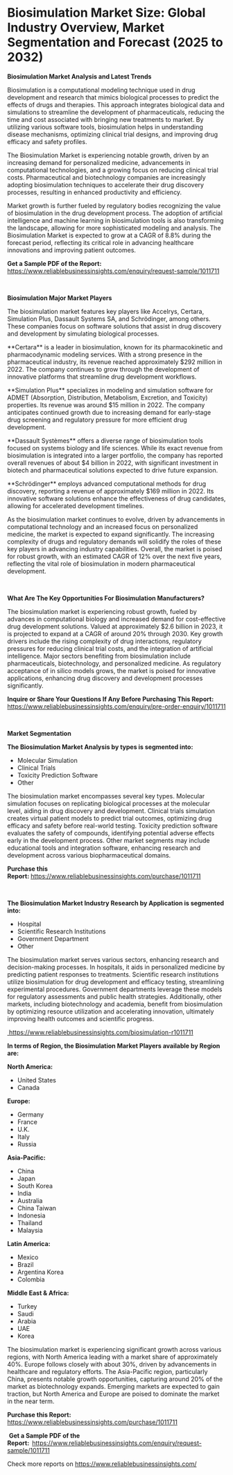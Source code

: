 <p><h1>Biosimulation Market Size: Global Industry Overview, Market Segmentation and Forecast (2025 to 2032)</h1></p><p><strong>Biosimulation Market Analysis and Latest Trends</strong></p>
<p><p>Biosimulation is a computational modeling technique used in drug development and research that mimics biological processes to predict the effects of drugs and therapies. This approach integrates biological data and simulations to streamline the development of pharmaceuticals, reducing the time and cost associated with bringing new treatments to market. By utilizing various software tools, biosimulation helps in understanding disease mechanisms, optimizing clinical trial designs, and improving drug efficacy and safety profiles.</p><p>The Biosimulation Market is experiencing notable growth, driven by an increasing demand for personalized medicine, advancements in computational technologies, and a growing focus on reducing clinical trial costs. Pharmaceutical and biotechnology companies are increasingly adopting biosimulation techniques to accelerate their drug discovery processes, resulting in enhanced productivity and efficiency.</p><p>Market growth is further fueled by regulatory bodies recognizing the value of biosimulation in the drug development process. The adoption of artificial intelligence and machine learning in biosimulation tools is also transforming the landscape, allowing for more sophisticated modeling and analysis. The Biosimulation Market is expected to grow at a CAGR of 8.8% during the forecast period, reflecting its critical role in advancing healthcare innovations and improving patient outcomes.</p></p>
<p><strong>Get a Sample PDF of the Report:&nbsp;</strong> <a href="https://www.reliablebusinessinsights.com/enquiry/request-sample/1011711?utm_campaign=2224&utm_medium=2&utm_source=Github&utm_content=ia&utm_term=05032025&utm_id=biosimulation">https://www.reliablebusinessinsights.com/enquiry/request-sample/1011711</a></p>
<p>&nbsp;</p>
<p><strong>Biosimulation Major Market Players</strong></p>
<p><p>The biosimulation market features key players like Accelrys, Certara, Simulation Plus, Dassault Systems SA, and Schrödinger, among others. These companies focus on software solutions that assist in drug discovery and development by simulating biological processes. </p><p>**Certara** is a leader in biosimulation, known for its pharmacokinetic and pharmacodynamic modeling services. With a strong presence in the pharmaceutical industry, its revenue reached approximately $292 million in 2022. The company continues to grow through the development of innovative platforms that streamline drug development workflows.</p><p>**Simulation Plus** specializes in modeling and simulation software for ADMET (Absorption, Distribution, Metabolism, Excretion, and Toxicity) properties. Its revenue was around $15 million in 2022. The company anticipates continued growth due to increasing demand for early-stage drug screening and regulatory pressure for more efficient drug development.</p><p>**Dassault Systèmes** offers a diverse range of biosimulation tools focused on systems biology and life sciences. While its exact revenue from biosimulation is integrated into a larger portfolio, the company has reported overall revenues of about $4 billion in 2022, with significant investment in biotech and pharmaceutical solutions expected to drive future expansion.</p><p>**Schrödinger** employs advanced computational methods for drug discovery, reporting a revenue of approximately $169 million in 2022. Its innovative software solutions enhance the effectiveness of drug candidates, allowing for accelerated development timelines.</p><p>As the biosimulation market continues to evolve, driven by advancements in computational technology and an increased focus on personalized medicine, the market is expected to expand significantly. The increasing complexity of drugs and regulatory demands will solidify the roles of these key players in advancing industry capabilities. Overall, the market is poised for robust growth, with an estimated CAGR of 12% over the next five years, reflecting the vital role of biosimulation in modern pharmaceutical development.</p></p>
<p>&nbsp;</p>
<p><strong>What Are The Key Opportunities For Biosimulation Manufacturers?</strong></p>
<p><p>The biosimulation market is experiencing robust growth, fueled by advances in computational biology and increased demand for cost-effective drug development solutions. Valued at approximately $2.6 billion in 2023, it is projected to expand at a CAGR of around 20% through 2030. Key growth drivers include the rising complexity of drug interactions, regulatory pressures for reducing clinical trial costs, and the integration of artificial intelligence. Major sectors benefiting from biosimulation include pharmaceuticals, biotechnology, and personalized medicine. As regulatory acceptance of in silico models grows, the market is poised for innovative applications, enhancing drug discovery and development processes significantly.</p></p>
<p><strong>Inquire or Share Your Questions If Any Before Purchasing This Report:</strong> <a href="https://www.reliablebusinessinsights.com/enquiry/pre-order-enquiry/1011711?utm_campaign=2224&utm_medium=2&utm_source=Github&utm_content=ia&utm_term=05032025&utm_id=biosimulation">https://www.reliablebusinessinsights.com/enquiry/pre-order-enquiry/1011711</a></p>
<p>&nbsp;</p>
<p><strong>Market Segmentation</strong></p>
<p><strong>The Biosimulation Market Analysis by types is segmented into:</strong></p>
<p><ul><li>Molecular Simulation</li><li>Clinical Trials</li><li>Toxicity Prediction Software</li><li>Other</li></ul></p>
<p><p>The biosimulation market encompasses several key types. Molecular simulation focuses on replicating biological processes at the molecular level, aiding in drug discovery and development. Clinical trials simulation creates virtual patient models to predict trial outcomes, optimizing drug efficacy and safety before real-world testing. Toxicity prediction software evaluates the safety of compounds, identifying potential adverse effects early in the development process. Other market segments may include educational tools and integration software, enhancing research and development across various biopharmaceutical domains.</p></p>
<p><strong>Purchase this Report:&nbsp;</strong><a href="https://www.reliablebusinessinsights.com/purchase/1011711?utm_campaign=2224&utm_medium=2&utm_source=Github&utm_content=ia&utm_term=05032025&utm_id=biosimulation">https://www.reliablebusinessinsights.com/purchase/1011711</a></p>
<p>&nbsp;</p>
<p><strong>The Biosimulation Market Industry Research by Application is segmented into:</strong></p>
<p><ul><li>Hospital</li><li>Scientific Research Institutions</li><li>Government Department</li><li>Other</li></ul></p>
<p><p>The biosimulation market serves various sectors, enhancing research and decision-making processes. In hospitals, it aids in personalized medicine by predicting patient responses to treatments. Scientific research institutions utilize biosimulation for drug development and efficacy testing, streamlining experimental procedures. Government departments leverage these models for regulatory assessments and public health strategies. Additionally, other markets, including biotechnology and academia, benefit from biosimulation by optimizing resource utilization and accelerating innovation, ultimately improving health outcomes and scientific progress.</p></p>
<p><a href="https://www.reliablebusinessinsights.com/biosimulation-r1011711?utm_campaign=2224&utm_medium=2&utm_source=Github&utm_content=ia&utm_term=05032025&utm_id=biosimulation">&nbsp;https://www.reliablebusinessinsights.com/biosimulation-r1011711</a></p>
<p><strong>In terms of Region, the Biosimulation Market Players available by Region are:</strong></p>
<p>
    <p> <strong> North America: </strong>
        <ul>
            <li>United States</li>
            <li>Canada</li>
        </ul>
        </p> 
    <p> <strong> Europe: </strong>
        <ul>
            <li>Germany</li>
            <li>France</li>
            <li>U.K.</li>
            <li>Italy</li>
            <li>Russia</li>
        </ul>
        </p> 
    <p> <strong> Asia-Pacific: </strong>
        <ul>
            <li>China</li>
            <li>Japan</li>
            <li>South Korea</li>
            <li>India</li>
            <li>Australia</li>
            <li>China Taiwan</li>
            <li>Indonesia</li>
            <li>Thailand</li>
            <li>Malaysia</li>
        </ul>
        </p> 
    <p> <strong> Latin America: </strong>
        <ul>
            <li>Mexico</li>
            <li>Brazil</li>
            <li>Argentina Korea</li>
            <li>Colombia</li>
        </ul>
        </p> 
    <p> <strong> Middle East & Africa: </strong>
        <ul>
            <li>Turkey</li>
            <li>Saudi</li>
            <li>Arabia</li>
            <li>UAE</li>
            <li>Korea</li>
        </ul>
    </p>
    </p>
<p><p>The biosimulation market is experiencing significant growth across various regions, with North America leading with a market share of approximately 40%. Europe follows closely with about 30%, driven by advancements in healthcare and regulatory efforts. The Asia-Pacific region, particularly China, presents notable growth opportunities, capturing around 20% of the market as biotechnology expands. Emerging markets are expected to gain traction, but North America and Europe are poised to dominate the market in the near term.</p></p>
<p><strong>Purchase this Report: </strong><a href="https://www.reliablebusinessinsights.com/purchase/1011711?utm_campaign=2224&utm_medium=2&utm_source=Github&utm_content=ia&utm_term=05032025&utm_id=biosimulation">https://www.reliablebusinessinsights.com/purchase/1011711</a></p>
<p>&nbsp;<strong>Get a Sample PDF of the Report:&nbsp;&nbsp;</strong><a href="https://www.reliablebusinessinsights.com/enquiry/request-sample/1011711?utm_campaign=2224&utm_medium=2&utm_source=Github&utm_content=ia&utm_term=05032025&utm_id=biosimulation">https://www.reliablebusinessinsights.com/enquiry/request-sample/1011711</a></p>
<p><strong></strong></p>
<p>Check more reports on <a href="https://www.reliablebusinessinsights.com/?utm_campaign=2224&utm_medium=2&utm_source=Github&utm_content=ia&utm_term=05032025&utm_id=biosimulation">https://www.reliablebusinessinsights.com/</a></p>